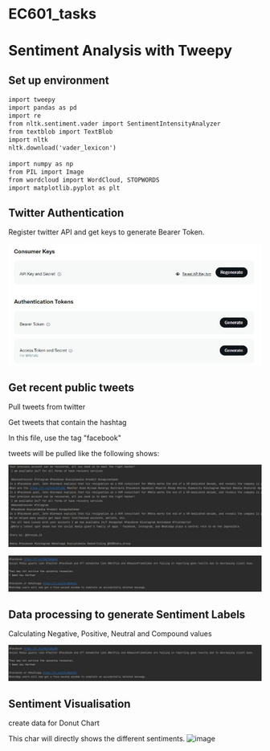 # EC601_tasks
Sentiment Analysis with Tweepy
========
Set up environment
--

```
import tweepy
import pandas as pd
import re
from nltk.sentiment.vader import SentimentIntensityAnalyzer
from textblob import TextBlob
import nltk
nltk.download('vader_lexicon')

import numpy as np
from PIL import Image
from wordcloud import WordCloud, STOPWORDS
import matplotlib.pyplot as plt
```

Twitter Authentication
--
Register twitter API and get keys to generate Bearer Token.


![image](https://github.com/Refulic/EC601_tasks/blob/main/pics/keys_and_tokens.JPG)

Get recent public tweets
--

Pull tweets from twitter

Get tweets that contain the hashtag

In this file, use the tag "facebook"

tweets will be pulled like the following shows:

![image](https://github.com/Refulic/EC601_tasks/blob/main/pics/tweet1.JPG)

![image](https://github.com/Refulic/EC601_tasks/blob/main/pics/tweet2.JPG)

Data processing to generate Sentiment Labels
--
Calculating Negative, Positive, Neutral and Compound values

![image](https://github.com/Refulic/EC601_tasks/blob/main/pics/tweet2.JPG)

Sentiment Visualisation
--
create data for Donut Chart

This char will directly shows the different sentiments.
![image]([https://github.com/Refulic/EC601_tasks/blob/main/pics/tweet2.JPG](https://github.com/Refulic/EC601_tasks/blob/main/pics/graphy.JPG))




